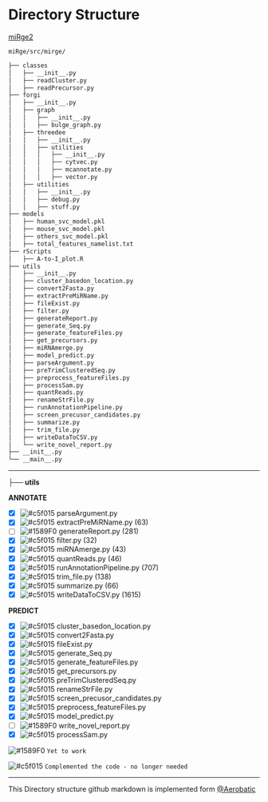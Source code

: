 
# Directory Structure
[miRge2](https://github.com/mhalushka/miRge/tree/master/src/mirge)
```
miRge/src/mirge/
```

```bash
├── classes
│   ├── __init__.py 
│   ├── readCluster.py
│   ├── readPrecursor.py
├── forgi
│   ├── __init__.py 
│   ├── graph
│   │   ├── __init__.py
│   │   ├── bulge_graph.py
│   ├── threedee
│   │   ├── __init__.py
│   │   ├── utilities
│   │   │   ├── __init__.py
│   │   │   ├── cytvec.py
│   │   │   ├── mcannotate.py
│   │   │   ├── vector.py
│   ├── utilities
│   │   ├── __init__.py
│   │   ├── debug.py
│   │   ├── stuff.py
├── models
│   ├── human_svc_model.pkl
│   ├── mouse_svc_model.pkl
│   ├── others_svc_model.pkl
│   ├── total_features_namelist.txt
├── rScripts
│   ├── A-to-I_plot.R
├── utils
│   ├── __init__.py
│   ├── cluster_basedon_location.py
│   ├── convert2Fasta.py
│   ├── extractPreMiRName.py
│   ├── fileExist.py
│   ├── filter.py
│   ├── generateReport.py
│   ├── generate_Seq.py
│   ├── generate_featureFiles.py
│   ├── get_precursors.py
│   ├── miRNAmerge.py
│   ├── model_predict.py
│   ├── parseArgument.py
│   ├── preTrimClusteredSeq.py
│   ├── preprocess_featureFiles.py
│   ├── processSam.py
│   ├── quantReads.py
│   ├── renameStrFile.py
│   ├── runAnnotationPipeline.py
│   ├── screen_precusor_candidates.py
│   ├── summarize.py
│   ├── trim_file.py
│   ├── writeDataToCSV.py
│   └── write_novel_report.py
├── __init__.py
└── __main__.py
```
___

**├── utils**

**ANNOTATE**
- [x] ![#c5f015](https://placehold.it/15/c5f015/000000?text=+) parseArgument.py
- [x] ![#c5f015](https://placehold.it/15/c5f015/000000?text=+) extractPreMiRName.py (63)
- [ ] ![#1589F0](https://placehold.it/15/1589F0/000000?text=+) generateReport.py (281)
- [x] ![#c5f015](https://placehold.it/15/c5f015/000000?text=+) filter.py (32)
- [x] ![#c5f015](https://placehold.it/15/c5f015/000000?text=+) miRNAmerge.py (43)
- [x] ![#c5f015](https://placehold.it/15/c5f015/000000?text=+) quantReads.py (46)
- [x] ![#c5f015](https://placehold.it/15/c5f015/000000?text=+) runAnnotationPipeline.py (707)
- [x] ![#c5f015](https://placehold.it/15/c5f015/000000?text=+) trim_file.py (138)
- [x] ![#c5f015](https://placehold.it/15/c5f015/000000?text=+) summarize.py (66)
- [x] ![#c5f015](https://placehold.it/15/c5f015/000000?text=+) writeDataToCSV.py (1615)

**PREDICT**
- [x] ![#c5f015](https://placehold.it/15/c5f015/000000?text=+) cluster_basedon_location.py
- [x] ![#c5f015](https://placehold.it/15/c5f015/000000?text=+) convert2Fasta.py
- [x] ![#c5f015](https://placehold.it/15/c5f015/000000?text=+) fileExist.py
- [x] ![#c5f015](https://placehold.it/15/c5f015/000000?text=+) generate_Seq.py
- [x] ![#c5f015](https://placehold.it/15/c5f015/000000?text=+) generate_featureFiles.py
- [x] ![#c5f015](https://placehold.it/15/c5f015/000000?text=+) get_precursors.py
- [x] ![#c5f015](https://placehold.it/15/c5f015/000000?text=+) preTrimClusteredSeq.py
- [x] ![#c5f015](https://placehold.it/15/c5f015/000000?text=+) renameStrFile.py
- [x] ![#c5f015](https://placehold.it/15/c5f015/000000?text=+) screen_precusor_candidates.py
- [x] ![#c5f015](https://placehold.it/15/c5f015/000000?text=+) preprocess_featureFiles.py
- [x] ![#c5f015](https://placehold.it/15/c5f015/000000?text=+) model_predict.py
- [ ] ![#1589F0](https://placehold.it/15/1589F0/000000?text=+) write_novel_report.py
- [x] ![#c5f015](https://placehold.it/15/c5f015/000000?text=+) processSam.py

 ![#1589F0](https://placehold.it/15/1589F0/000000?text=+) `Yet to work`
  
 ![#c5f015](https://placehold.it/15/c5f015/000000?text=+) `Complemented the code - no longer needed`
 ___
This Directory structure github markdown is implemented form [@Aerobatic](https://github.com/aerobatic/markdown-content/blob/master/docs/directory-structure.md)


